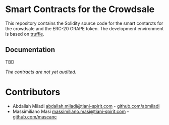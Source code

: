 # Smart Contracts for the Crowdsale

This repository contains the Solidity source code for the smart contarcts for the crowdsale and the ERC-20 GRAPE token. 
The development environment is based on [truffle](http://truffleframework.com). 

## Documentation 

TBD

*The contracts are not yet audited*. 

# Contributors

* Abdallah Miladi <abdallah.miladi@tiani-spirit.com> - [github.com/abmiladi](http://github.com/abmiladi)
* Massimiliano Masi <massimiliano.masi@tiani-spirit.com> - [github.com/mascanc](http://github.com/mascanc)


